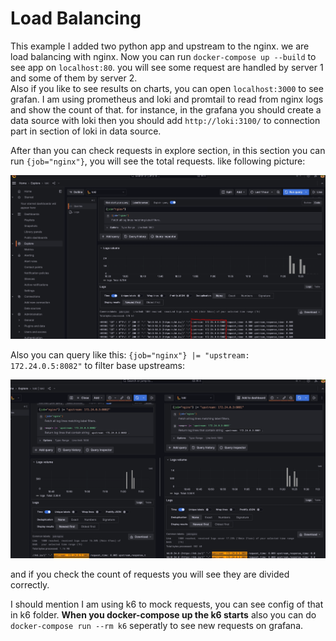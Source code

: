 # Load Balancing
This example I added two python app and upstream to the nginx. we are load balancing with nginx.
Now you can run ```docker-compose up --build``` to see app on ```localhost:80```. you will see some request are handled by server 1 and some of them by server 2. <br />
Also if you like to see results on charts, you can open ```localhost:3000``` to see grafan.
I am using prometheus and loki and promtail to read from nginx logs and show the count of that. for instance, in the grafana you should create a data source with loki then you should add ```http://loki:3100/``` to connection part in section of loki in data source.

After than you can check requests in explore section, in this section you can run ```{job="nginx"}```, you will see the total requests. like following picture:


<img src="./image/grafanaResults.png" />


Also you can query like this: ```{job="nginx"} |= "upstream: 172.24.0.5:8082"``` to filter base upstreams:


<img src="./image/grafanaResults2.png" />


and if you check the count of requests you will see they are divided correctly.

I should mention I am using k6 to mock requests, you can see config of that in k6 folder.
<b>When you docker-compose up the k6 starts</b> also you can do ```docker-compose run --rm k6``` seperatly to see new requests on grafana.
